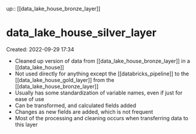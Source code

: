 up:: [[data_lake_house_bronze_layer]]

# data_lake_house_silver_layer
Created: 2022-09-29 17:34

- Cleaned up version of data from [[data_lake_house_bronze_layer]] in a [[data_lake_house]]
- Not used directly for anything except the [[databricks_pipeline]] to the [[data_lake_house_gold_layer]]  from the [[data_lake_house_bronze_layer]]
- Usually has some standardization of variable names, even if just for ease of use
- Can be transformed, and calculated fields added
- Changes as new fields are added, which is not frequent
- Most of the processing and cleaning occurs when transferring data to this layer